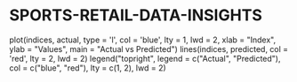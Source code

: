 # SPORTS-RETAIL-DATA-INSIGHTS

plot(indices, actual, type = 'l', col = 'blue', lty = 1, lwd = 2,
     xlab = "Index", ylab = "Values", main = "Actual vs Predicted")
lines(indices, predicted, col = 'red', lty = 2, lwd = 2)
legend("topright", legend = c("Actual", "Predicted"), col = c("blue", "red"), lty = c(1, 2), lwd = 2)
